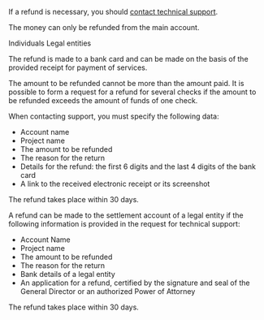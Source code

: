 If a refund is necessary, you should [contact technical support](https://mcs.mail.ru/docs/en/contacts).

<warn>

The money can only be refunded from the main account.

</warn>

<tabs>
<tablist>
<tab>Individuals</tab>
<tab>Legal entities</tab>
</tablist>
<tabpanel>

The refund is made to a bank card and can be made on the basis of the provided receipt for payment of services.

The amount to be refunded cannot be more than the amount paid. It is possible to form a request for a refund for several checks if the amount to be refunded exceeds the amount of funds of one check.

When contacting support, you must specify the following data:

- Account name
- Project name
- The amount to be refunded
- The reason for the return
- Details for the refund: the first 6 digits and the last 4 digits of the bank card
- A link to the received electronic receipt or its screenshot

The refund takes place within 30 days.

</tabpanel>
<tabpanel>

A refund can be made to the settlement account of a legal entity if the following information is provided in the request for technical support:

- Account Name
- Project name
- The amount to be refunded
- The reason for the return
- Bank details of a legal entity
- An application for a refund, certified by the signature and seal of the General Director or an authorized Power of Attorney

The refund takes place within 30 days.

</tabpanel>
</tabs>
